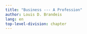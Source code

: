 ```yaml
---
title: "Business --- A Profession"
author: Louis D. Brandeis
lang: en
top-level-division: chapter
---
```

